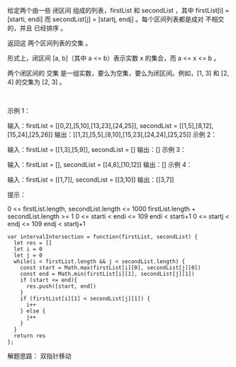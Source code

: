 给定两个由一些 闭区间 组成的列表，firstList 和 secondList ，其中 firstList[i] = [starti, endi] 而 secondList[j] = [startj, endj] 。每个区间列表都是成对 不相交 的，并且 已经排序 。

返回这 两个区间列表的交集 。

形式上，闭区间 [a, b]（其中 a <= b）表示实数 x 的集合，而 a <= x <= b 。

两个闭区间的 交集 是一组实数，要么为空集，要么为闭区间。例如，[1, 3] 和 [2, 4] 的交集为 [2, 3] 。

 

示例 1：


输入：firstList = [[0,2],[5,10],[13,23],[24,25]], secondList = [[1,5],[8,12],[15,24],[25,26]]
输出：[[1,2],[5,5],[8,10],[15,23],[24,24],[25,25]]
示例 2：

输入：firstList = [[1,3],[5,9]], secondList = []
输出：[]
示例 3：

输入：firstList = [], secondList = [[4,8],[10,12]]
输出：[]
示例 4：

输入：firstList = [[1,7]], secondList = [[3,10]]
输出：[[3,7]]
 

提示：

0 <= firstList.length, secondList.length <= 1000
firstList.length + secondList.length >= 1
0 <= starti < endi <= 109
endi < starti+1
0 <= startj < endj <= 109
endj < startj+1

```
var intervalIntersection = function(firstList, secondList) {
  let res = []
  let i = 0
  let j = 0
  while(i < firstList.length && j < secondList.length) {
    const start = Math.max(firstList[i][0], secondList[j][0])
    const end = Math.min(firstList[i][1], secondList[j][1])
    if (start <= end){ 
      res.push([start, end])
    }
    if (firstList[i][1] < secondList[j][1]) {
      i++
    } else {
      j++
    }
  }
  return res
};
```

解题思路： 双指针移动